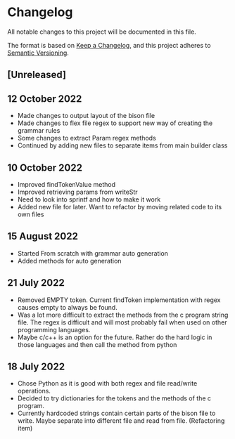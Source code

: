 # Changelog
All notable changes to this project will be documented in this file.

The format is based on [Keep a Changelog](https://keepachangelog.com/en/1.0.0/),
and this project adheres to [Semantic Versioning](https://semver.org/spec/v2.0.0.html).

## [Unreleased]
## 12 October 2022
- Made changes to output layout of the bison file
- Made changes to flex file regex to support new way of creating the grammar rules
- Some changes to extract Param regex methods
- Continued by adding new files to separate items from main builder class

## 10 October 2022
- Improved findTokenValue method
- Improved retrieving params from writeStr
- Need to look into sprintf and how to make it work
- Added new file for later. Want to refactor by moving related code to its own files

## 15 August 2022
- Started From scratch with grammar auto generation
- Added methods for auto generation

## 21 July 2022
- Removed EMPTY token. Current findToken implementation with regex causes empty to always be found.
- Was a lot more difficult to extract the methods from the c program string file. The regex is difficult and will most probably fail when used on other programming languages.
- Maybe c/c++ is an option for the future. Rather do the hard logic in those languages and then call the method from python


## 18 July 2022
- Chose Python as it is good with both regex and file read/write operations.
- Decided to try dictionaries for the tokens and the methods of the c program.
- Currently hardcoded strings contain certain parts of the bison file to write. Maybe separate into different file and read from file. (Refactoring item)